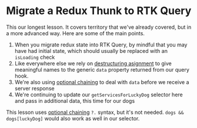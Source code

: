# Migrate a Redux Thunk to RTK Query

This our longest lesson. It covers territory that we've already covered, but in a more advanced way. Here are some of the main points.

1. When you migrate redux state into RTK Query, by mindful that you may have had initial state, which should usually be replaced with an `isLoading` check
2. Like everywhere else we rely on [destructuring asignment](https://developer.mozilla.org/en-US/docs/Web/JavaScript/Reference/Operators/Destructuring_assignment#object_destructuring) to give meaningful names to the generic `data` property returned from our query hook.
3. We're also using [optional chaining](https://developer.mozilla.org/en-US/docs/Web/JavaScript/Reference/Operators/Optional_chaining) to deal with `data` before we receive a server response
4. We're continuing to update our `getServicesForLuckyDog` selector here and pass in additional data, this time for our dogs

This lesson uses [optional chaining](https://developer.mozilla.org/en-US/docs/Web/JavaScript/Reference/Operators/Optional_chaining) `?.` syntax, but it's not needed. `dogs && dogs[luckyDog]` would also work as well in our selector.

